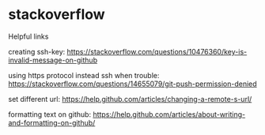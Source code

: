 # stackoverflow
Helpful links

creating ssh-key:
https://stackoverflow.com/questions/10476360/key-is-invalid-message-on-github

using https protocol instead ssh when trouble:
https://stackoverflow.com/questions/14655079/git-push-permission-denied

set different url:
https://help.github.com/articles/changing-a-remote-s-url/

formatting text on github:
https://help.github.com/articles/about-writing-and-formatting-on-github/
